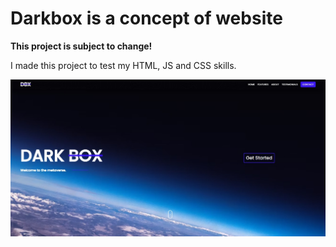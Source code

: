 # Darkbox is a concept of website

**This project  is subject to change!**

I made this project to test my HTML, JS and CSS skills.

![website image](/src/website.jpg)
